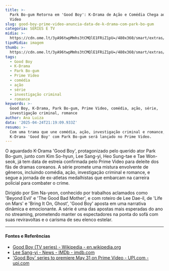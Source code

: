 ```yaml
---
title: >-
  Park Bo-gum Retorna em 'Good Boy': K-Drama de Ação e Comédia Chega ao Prime
  Video
slug: good-boy-prime-video-anuncia-data-de-k-drama-com-park-bo-gum
categoria: SÉRIES E TV
midia: >-
  https://cdn.ome.lt/3yA96twpMmhs3tCMQlE1FRiZ1pU=/480x360/smart/extras/conteudos/good-boy-kdrama-park-bo-gum.jpg
tipoMidia: imagem
thumb: >-
  https://cdn.ome.lt/3yA96twpMmhs3tCMQlE1FRiZ1pU=/480x360/smart/extras/conteudos/good-boy-kdrama-park-bo-gum.jpg
tags:
  - Good Boy
  - K-Drama
  - Park Bo-gum
  - Prime Video
  - comédia
  - ação
  - série
  - investigação criminal
  - romance
keywords: >-
  Good Boy, K-Drama, Park Bo-gum, Prime Video, comédia, ação, série,
  investigação criminal, romance
author: Ana Luiza
data: '2025-04-24T21:19:09.933Z'
resumo: >-
  Com uma trama que une comédia, ação, investigação criminal e romance, o novo
  K-Drama 'Good Boy' com Park Bo-gum será lançado no Prime Video.
---
```


O aguardado K-Drama 'Good Boy', protagonizado pelo querido ator Park Bo-gum, junto com Kim So-hyun, Lee Sang-yi, Heo Sung-tae e Tae Won-seok, já tem data de estreia confirmada pelo Prime Video para deleite dos fãs de dramas coreanos. A série promete uma mistura envolvente de gêneros, incluindo comédia, ação, investigação criminal e romance, e segue a jornada de ex-atletas medalhistas que embarcam na carreira policial para combater o crime.

Dirigido por Sim Na-yeon, conhecido por trabalhos aclamados como 'Beyond Evil' e 'The Good Bad Mother', e com roteiro de Lee Dae-il, de 'Life on Mars' e 'Bring It On, Ghost', 'Good Boy' aposta em uma narrativa dinâmica e emocionante. A série é uma das apostas mais esperadas do ano no streaming, prometendo manter os espectadores na ponta do sofá com suas reviravoltas e o carisma de seu elenco estelar.

---

#### Fontes e Referências

- [Good Boy (TV series) - Wikipedia - en.wikipedia.org](https://en.wikipedia.org/wiki/Good_Boy_(TV_series))
- [Lee Sang-yi - News - IMDb - imdb.com](https://www.imdb.com/name/nm9948498/news/)
- ['Good Boy' series to premiere May 31 on Prime Video - UPI.com - upi.com](https://www.upi.com/Entertainment_News/TV/2025/04/21/prime-video-good-boy-series-may-31/6201745258735/)
